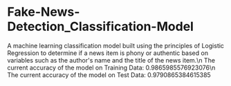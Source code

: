 # Fake-News-Detection_Classification-Model
A machine learning classification model built using the principles of Logistic Regression to determine if a news item is phony or authentic based on variables such as the author's name and the title of the news item.\n
The current accuracy of the model on Training Data: 0.9865985576923076\n
The current accuracy of the model on Test Data: 0.9790865384615385
